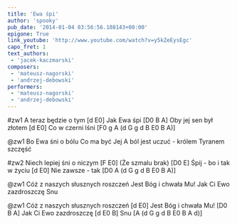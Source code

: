 ```yaml
---
title: 'Ewa śpi'
author: 'spooky'
pub_date: '2014-01-04 03:56:56.108143+00:00'
epigone: True
link_youtube: 'http://www.youtube.com/watch?v=y5kZeEysEgc'
capo_fret: 1
text_authors:
 - 'jacek-kaczmarski'
composers:
 - 'mateusz-nagorski'
 - 'andrzej-debowski'
performers:
 - 'mateusz-nagorski'
 - 'andrzej-debowski'
---
```


#zw1
A teraz będzie o tym [d E0]
Jak Ewa śpi [D0 B A]
Oby jej sen był złotem [d E0]
Co w czerni lśni [F0 g A (d G g d B E0 B A)]

@zw1
Bo Ewa śni o bólu
Co ma być Jej
A ból jest uczuć - królem
Tyranem szczęść

#zw2
Niech lepiej śni o niczym [F E0]
(Że szmalu brak) [D0 E]
Śpij - bo i tak w życiu [d E0]
Nie zawsze - tak [D0 A (d G g d B E0 B A)]

@zw1
Cóż z naszych słusznych roszczeń
Jest Bóg i chwała Mu!
Jak Ci Ewo zazdroszczę
Snu

@zw1
Cóż z naszych słusznych roszczeń [d E0]
Jest Bóg i chwała Mu! [D0 B A]
Jak Ci Ewo zazdroszczę [d E0 B]
Snu [A (d G g d B E0 B A d)]